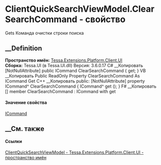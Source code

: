 # ClientQuickSearchViewModel.ClearSearchCommand - свойство
Gets Команда очистки строки поиска
## __Definition
 **Пространство имён:**
[Tessa.Extensions.Platform.Client.UI](N_Tessa_Extensions_Platform_Client_UI.htm)  
 **Сборка:** Tessa.UI (в Tessa.UI.dll) Версия: 3.6.0.17
C# __Копировать
    [NotNullAttribute]
    public ICommand ClearSearchCommand { get; }
VB __Копировать
    <NotNullAttribute>
    Public ReadOnly Property ClearSearchCommand As ICommand
    	Get
C++ __Копировать
     public:
    [NotNullAttribute]
    property ICommand^ ClearSearchCommand {
    	ICommand^ get ();
    }
F# __Копировать
     [<NotNullAttribute>]
    member ClearSearchCommand : ICommand with get
#### Значение свойства
[ICommand](https://learn.microsoft.com/dotnet/api/system.windows.input.icommand)
##  __См. также
#### Ссылки
[ClientQuickSearchViewModel -
](T_Tessa_Extensions_Platform_Client_UI_ClientQuickSearchViewModel.htm)
[Tessa.Extensions.Platform.Client.UI - пространство
имён](N_Tessa_Extensions_Platform_Client_UI.htm)
